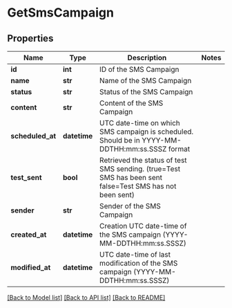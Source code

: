 # GetSmsCampaign

## Properties
Name | Type | Description | Notes
------------ | ------------- | ------------- | -------------
**id** | **int** | ID of the SMS Campaign | 
**name** | **str** | Name of the SMS Campaign | 
**status** | **str** | Status of the SMS Campaign | 
**content** | **str** | Content of the SMS Campaign | 
**scheduled_at** | **datetime** | UTC date-time on which SMS campaign is scheduled. Should be in YYYY-MM-DDTHH:mm:ss.SSSZ format | 
**test_sent** | **bool** | Retrieved the status of test SMS sending. (true&#x3D;Test SMS has been sent  false&#x3D;Test SMS has not been sent) | 
**sender** | **str** | Sender of the SMS Campaign | 
**created_at** | **datetime** | Creation UTC date-time of the SMS campaign (YYYY-MM-DDTHH:mm:ss.SSSZ) | 
**modified_at** | **datetime** | UTC date-time of last modification of the SMS campaign (YYYY-MM-DDTHH:mm:ss.SSSZ) | 

[[Back to Model list]](../README.md#documentation-for-models) [[Back to API list]](../README.md#documentation-for-api-endpoints) [[Back to README]](../README.md)



